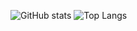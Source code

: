 ![GitHub stats](https://github-readme-stats-pink-six-36.vercel.app/api?username=JLarsonMWI&show_icons=true&count_private=true&theme=dracula&hide_border=true)
![Top Langs](https://github-readme-stats-pink-six-36.vercel.app/api/top-langs/?username=JLarsonMWI&layout=donut&count_private=true&theme=dracula&hide_border=true)
<br/>
